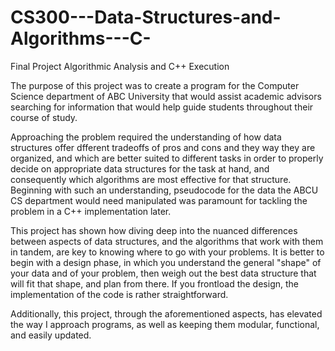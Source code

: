 # CS300---Data-Structures-and-Algorithms---C-
Final Project Algorithmic Analysis and C++ Execution

The purpose of this project was to create a program for the Computer Science department of ABC University that would assist academic advisors searching for information that would help guide students throughout their course of study.

Approaching the problem required the understanding of how data structures offer dfferent tradeoffs of pros and cons and they way they are organized, and which are better suited to different tasks in order to properly decide on appropriate data structures for the task at hand, and consequently which algorithms are most effective for that structure. Beginning with such an understanding, pseudocode for the data the ABCU CS department would need manipulated was paramount for tackling the problem in a C++ implementation later.

This project has shown how diving deep into the nuanced differences between aspects of data structures, and the algorithms that work with them in tandem, are key to knowing where to go with your problems. It is better to begin with a design phase, in which you understand the general "shape" of your data and of your problem, then weigh out the best data structure that will fit that shape, and plan from there. If you frontload the design, the implementation of the code is rather straightforward. 

Additionally, this project, through the aforementioned aspects, has elevated the way I approach programs, as well as keeping them modular, functional, and easily updated.
